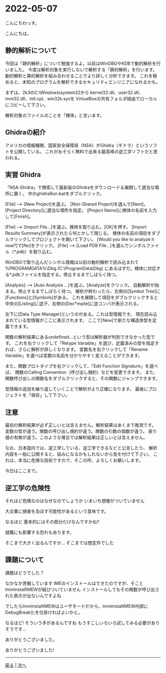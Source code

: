# 2022-05-07

こんにちわっす。

こんにちは。

## 静的解析について

今回は「静的解析」について勉強するよ。以前はWinDBGやKDBで動的解析を行いました。
今度は解析対象を実行しないで解析する「静的解析」を行います。
動的解析と静的解析を組み合わせることでより詳しく分析できます。
これを極めると、未知のプログラムを解析できるセキュリティエンジニアになれるかも。

まずは、2k3のC:\Windows\system32から
kernel32.dll、user32.dll、imm32.dll、intl.cpl、win32k.sysを
VirtualBoxの共有フォルダ経由でローカルにコピーして下さい。

解析対象のファイルのことを「検体」と言います。

## Ghidraの紹介

アメリカの情報機関、国家安全保障局（NSA）がGhidra（ギドラ）というソフトを公開している。
これがおそらく無料で出来る最高峰の逆工学ソフトだと思われる。

## 実習 Ghidra

「NSA Ghidra」で検索して最新版のGhidraをダウンロード＆展開して適当な場所に置く。
中のghidraRun.batをダブルクリック。

[File] --> [New Project]を選ぶ。
[Non-Shared Project]を選んで[Next]。
[Project Directory]に適当な場所を指定。
[Project Name]に検体の名前を入力して[Finish]。

[Flie] --> [Import File...]を選ぶ。検体を取り込む。[OK]を押す。
[Import Results Summary]が表示されたら何とかして閉じる。
検体の名前の項目をダブルクリックしてプロジェクトを開いて下さい。
[Would you like to analyze it now?]で[No]をクリック。
[File] --> [Load PDB File...]を選んでシンボルファイル（*.pdb）を取り込む。

WinDBGで取り込んだシンボル情報は以前の動的解析で読み込まれて
%PROGRAMDATA%\Dbg (C:\ProgramData\Dbg)
にあるはずだ。検体に対応する*.pdbファイルを指定する。停止するまでしばらく待つ。

[Analysis] --> [Auto Analysis ...]を選ぶ。[Analyze]をクリック。
自動解析が始まる。停止するまでしばらく待つ。
解析が終わったら、左側の[Symbol Tree]に[Functions]と[Symbols]がある。
これを展開して項目をダブルクリックすると中央の[Listing]に逆汗、右側の[Dec*mpile]に逆コンパが表示される。

左下に[Data Type Manager]というのがある。これは型情報です。
現在読み込まれている型情報がここに表示されます。
ここで[New]で新たな構造体型を定義できます。

関数の解析結果にあるundefined...という型は解析器が判別できなかった型です。
これを右クリックして「Retype Variable」を選び、定義済みの型を指定すれば、さらに解析が詳しくなります。
変数名を右クリックして「Rename Variable」を選べば変数の名前を分かりやすく変えることができます。

また、関数プロトタイプを右クリックして、「Edit Function Signature」を選べば、
関数のCalling Convention（呼び出し規約）などを変更できます。
また、関数呼び出しの関数名をダブルクリックすると、その関数にジャンプできます。

型情報の追加を繰り返していくことで解析がより正確になります。
最後にプロジェクトを「保存」して下さい。

## 注意

最初の解析結果が必ず正しいとは言えません。解析結果はあくまで推測です。
変数の型が違う。関数の呼び出し規約が違う。関数の引数の個数が違う。
戻り値の有無が違う。このような場合では解析結果は正しいとは言えません。

なお、日本国内では、逆工学している、逆工学できるなどと公言したり、
解析内容を一般に公開すると、詰みになるかもしれないから気を付けて下さい。
これは、本当に危険な技術ですので、そこの所、よろしくお願いします。

今日はここまで。

## 逆工学の危険性

それほど危険なのはなぜなのでしょうか
いまいち想像がついていません

大企業に損害を及ぼす可能性があるという意味です。

なるほど
基本的にはその部分だけなんですかね?

就職にも影響する恐れもあります。

そこまで大きく出るんですか...
そこまでは想定外でした

## 課題について

課題はどうでした？

なかなか苦戦しています
IMEのインストールはできたのですが、そことImmInstallIMEWが結びついていません
インストールしてもその関数が呼び出された表示が出ないんですよね

でしたらImmInstallIMEWはユーザモードだから、ImmInstallIMEW内部にDebugBreak();を仕掛ければよいかと。

なるほど!
そういう手があるんですね
もうすこしいろいろ試してみる必要がありそうです...

ありがとうございました。

ありがとうございました!

---

[戻る](2022-04-23.md) | [次へ](2022-05-08.md)
